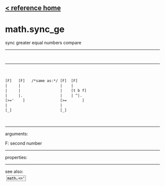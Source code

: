 [< reference home](ceammc_lib.html)
---

# math.sync_ge


sync greater equal numbers compare

---

<br>


---


```


[F]   [F]   /*same as:*/ [F]  [F]
|     |                  |    |
|     |                  |    [t b f]
|     |.                 |    | ^|.
[>='    ]                [>=       ]
|                        |
[_]                      [_]

            
```

---
arguments:

F: second number<br>

---
properties:


---
see also:<br>
[![math.&lt;=&#39;](img/object_math.&lt;=&#39;.png)](math.<='.html)
